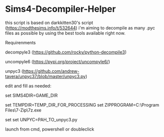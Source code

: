 # Sims4-Decompiler-Helper
this script is based on darkkitten30's script (https://modthesims.info/t/532644) i'm aiming to decompile as many .pyc files as possible by using the best tools available right now.


Requirenments

decompyle3 (https://github.com/rocky/python-decompile3)

uncompyle6 (https://pypi.org/project/uncompyle6/)

unpyc3 (https://github.com/andrew-tavera/unpyc37/blob/master/unpyc3.py)


edit and fill as needed:  

set SIMS4DIR=GAME_DIR

set TEMPDIR=TEMP_DIR_FOR_PROCESSING
set ZIPPROGRAM=C:\Program Files\7-Zip\7z.exe

set set UNPYC=PAH_TO_unpyc3.py


launch from cmd, powershell or doubleclick

